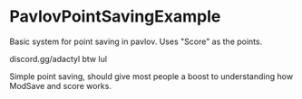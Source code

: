 # PavlovPointSavingExample
Basic system for point saving in pavlov. Uses "Score" as the points.

discord.gg/adactyl btw lul

Simple point saving, should give most people a boost to understanding how ModSave and score works.
